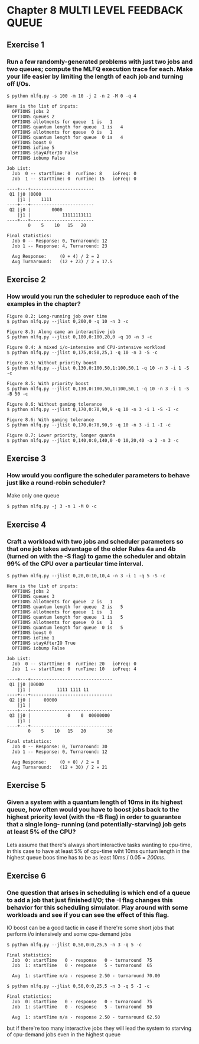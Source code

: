 # Chapter 8 MULTI LEVEL FEEDBACK QUEUE

## Exercise 1

### Run a few randomly-generated problems with just two jobs and two queues; compute the MLFQ execution trace for each. Make your life easier by limiting the length of each job and turning off I/Os.

`$ python mlfq.py -s 100 -m 10 -j 2 -n 2 -M 0 -q 4`

```
Here is the list of inputs:
  OPTIONS jobs 2
  OPTIONS queues 2
  OPTIONS allotments for queue  1 is   1
  OPTIONS quantum length for queue  1 is   4
  OPTIONS allotments for queue  0 is   1
  OPTIONS quantum length for queue  0 is   4
  OPTIONS boost 0
  OPTIONS ioTime 5
  OPTIONS stayAfterIO False
  OPTIONS iobump False

Job List:
  Job  0 -- startTime: 0  runTime: 8    ioFreq: 0
  Job  1 -- startTime: 0  runTime: 15   ioFreq: 0

----+---+------------------------
 Q1 |j0 |0000
    |j1 |    1111
----+---+------------------------
 Q2 |j0 |        0000
    |j1 |            11111111111
----+---+------------------------
        0    5    10   15   20 

Final statistics:
  Job 0 -- Response: 0, Turnaround: 12
  Job 1 -- Response: 4, Turnaround: 23

  Avg Response:     (0 + 4) / 2 = 2
  Avg Turnaround:   (12 + 23) / 2 = 17.5
```

## Exercise 2

### How would you run the scheduler to reproduce each of the examples in the chapter?

```
Figure 8.2: Long-running job over time
$ python mlfq.py --jlist 0,200,0 -q 10 -n 3 -c

Figure 8.3: Along came an interactive job
$ python mlfq.py --jlist 0,180,0:100,20,0 -q 10 -n 3 -c

Figure 8.4: A mixed i/o-intensive and CPU-intensive workload
$ python mlfq.py --jlist 0,175,0:50,25,1 -q 10 -n 3 -S -c

Figure 8.5: Without priority boost
$ python mlfq.py --jlist 0,130,0:100,50,1:100,50,1 -q 10 -n 3 -i 1 -S -c

Figure 8.5: With priority boost
$ python mlfq.py --jlist 0,130,0:100,50,1:100,50,1 -q 10 -n 3 -i 1 -S -B 50 -c

Figure 8.6: Without gaming tolerance
$ python mlfq.py --jlist 0,170,0:70,90,9 -q 10 -n 3 -i 1 -S -I -c

Figure 8.6: With gaming tolerance
$ python mlfq.py --jlist 0,170,0:70,90,9 -q 10 -n 3 -i 1 -I -c

Figure 8.7: Lower priority, longer quanta
$ python mlfq.py --jlist 0,140,0:0,140,0 -Q 10,20,40 -a 2 -n 3 -c
```

## Exercise 3

### How would you configure the scheduler parameters to behave just like a round-robin scheduler?

Make only one queue

`$ python mlfq.py -j 3 -n 1 -M 0 -c`

## Exercise 4

### Craft a workload with two jobs and scheduler parameters so that one job takes advantage of the older Rules 4a and 4b (turned on with the -S flag) to game the scheduler and obtain 99% of the CPU over a particular time interval.

`$ python mlfq.py --jlist 0,20,0:10,10,4 -n 3 -i 1 -q 5 -S -c`

```
Here is the list of inputs:
  OPTIONS jobs 2
  OPTIONS queues 3
  OPTIONS allotments for queue  2 is   1
  OPTIONS quantum length for queue  2 is   5
  OPTIONS allotments for queue  1 is   1
  OPTIONS quantum length for queue  1 is   5
  OPTIONS allotments for queue  0 is   1
  OPTIONS quantum length for queue  0 is   5
  OPTIONS boost 0
  OPTIONS ioTime 1
  OPTIONS stayAfterIO True
  OPTIONS iobump False

Job List:
  Job  0 -- startTime: 0  runTime: 20   ioFreq: 0
  Job  1 -- startTime: 0  runTime: 10   ioFreq: 4

----+---+-------------------------------
 Q1 |j0 |00000
    |j1 |          1111 1111 11
----+---+-------------------------------
 Q2 |j0 |     00000
    |j1 |              
----+---+-------------------------------
 Q3 |j0 |              0    0  00000000  
    |j1 |            
----+---+-------------------------------
        0    5    10   15   20        30 

Final statistics:
  Job 0 -- Response: 0, Turnaround: 30
  Job 1 -- Response: 0, Turnaround: 12

  Avg Response:     (0 + 0) / 2 = 0
  Avg Turnaround:   (12 + 30) / 2 = 21
```

## Exercise 5

### Given a system with a quantum length of 10ms in its highest queue, how often would you have to boost jobs back to the highest priority level (with the -B flag) in order to guarantee that a single long- running (and potentially-starving) job gets at least 5% of the CPU?

Lets assume that there's always short interactive tasks wanting to cpu-time, in this case to have at least 5% of cpu-time wiht 10ms quntum length in the highest queue boos time has to be as least 10ms / 0.05 = *200ms*.

## Exercise 6

### One question that arises in scheduling is which end of a queue to add a job that just finished I/O; the -I flag changes this behavior for this scheduling simulator. Play around with some workloads and see if you can see the effect of this flag.

IO boost can be a good tactic in case if there're some short jobs that perform i/o intensively and some cpu-demand jobs

`$ python mlfq.py --jlist 0,50,0:0,25,5 -n 3 -q 5 -c`

```
Final statistics:
  Job  0: startTime   0 - response   0 - turnaround  75
  Job  1: startTime   0 - response   5 - turnaround  65

  Avg  1: startTime n/a - response 2.50 - turnaround 70.00
```

`$ python mlfq.py --jlist 0,50,0:0,25,5 -n 3 -q 5 -I -c`

```
Final statistics:
  Job  0: startTime   0 - response   0 - turnaround  75
  Job  1: startTime   0 - response   5 - turnaround  50

  Avg  1: startTime n/a - response 2.50 - turnaround 62.50
```

but if there're too many interactive jobs they will lead the system to starving of cpu-demand jobs even in the highest queue
